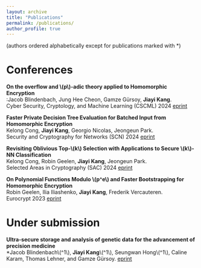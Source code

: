 ```yaml
---
layout: archive
title: "Publications"
permalink: /publications/
author_profile: true
---
```

(authors ordered alphabetically except for publications marked with *)

Conferences
======
**On the overflow and \\(p\\)-adic theory applied to Homomorphic Encryption**  
:Jacob Blindenbach, Jung Hee Cheon, Gamze Gürsoy, **Jiayi Kang**.  
Cyber Security, Cryptology, and Machine Learning (CSCML) 2024 [eprint](https://eprint.iacr.org/2024/1353)

**Faster Private Decision Tree Evaluation for Batched Input from Homomorphic Encryption**  
Kelong Cong, **Jiayi Kang**, Georgio Nicolas, Jeongeun Park.  
Security and Cryptography for Networks (SCN) 2024 [eprint](https://eprint.iacr.org/2024/662)

**Revisiting Oblivious Top-\\(k\\) Selection with Applications to Secure \\(k\\)-NN Classification**  
Kelong Cong, Robin Geelen, **Jiayi Kang**, Jeongeun Park.  
Selected Areas in Cryptography (SAC) 2024 [eprint](https://eprint.iacr.org/2023/852)

**On Polynomial Functions Modulo \\(p^e\\) and Faster Bootstrapping for Homomorphic Encryption**  
Robin Geelen, Ilia Iliashenko, **Jiayi Kang**, Frederik Vercauteren.  
Eurocrypt 2023 [eprint](https://eprint.iacr.org/2022/1364)

Under submission 
======
**Ultra-secure storage and analysis of genetic data for the advancement of precision medicine**  
*Jacob Blindenbach\\(^1\\), **Jiayi Kang**\\(^1\\), Seungwan Hong\\(^1\\), Caline Karam, Thomas Lehner, and Gamze Gürsoy.
[eprint]({https://www.biorxiv.org/content/10.1101/2024.04.16.589793v1)  



